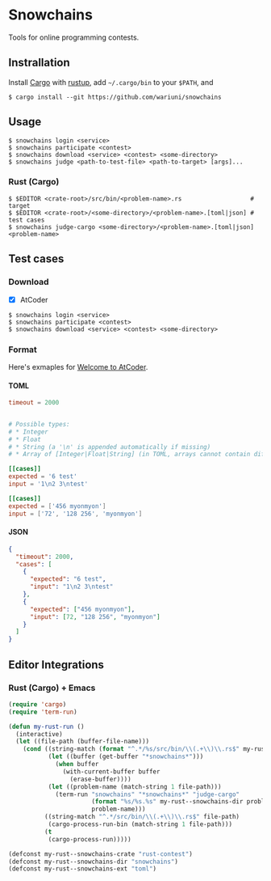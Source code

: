 # Snowchains

Tools for online programming contests.

## Instrallation

Install [Cargo](https://github.com/rust-lang/cargo) with
[rustup](https://github.com/rust-lang-nursery/rustup.rs),
add `~/.cargo/bin` to your `$PATH`, and

```console
$ cargo install --git https://github.com/wariuni/snowchains
```

## Usage

```console
$ snowchains login <service>
$ snowchains participate <contest>
$ snowchains download <service> <contest> <some-directory>
$ snowchains judge <path-to-test-file> <path-to-target> [args]...
```

### Rust (Cargo)

```console
$ $EDITOR <crate-root>/src/bin/<problem-name>.rs                   # target
$ $EDITOR <crate-root>/<some-directory>/<problem-name>.[toml|json] # test cases
$ snowchains judge-cargo <some-directory>/<problem-name>.[toml|json] <problem-name>
```

## Test cases

### Download

- [x] AtCoder

```console
$ snowchains login <service>
$ snowchains participate <contest>
$ snowchains download <service> <contest> <some-directory>
```

### Format

Here's exmaples for [Welcome to AtCoder](http://practice.contest.atcoder.jp/tasks/practice_1).

#### TOML

```toml
timeout = 2000


# Possible types: 
# * Integer
# * Float
# * String (a '\n' is appended automatically if missing)
# * Array of [Integer|Float|String] (in TOML, arrays cannot contain different types of data)

[[cases]]
expected = '6 test'
input = '1\n2 3\ntest'

[[cases]]
expected = ['456 myonmyon']
input = ['72', '128 256', 'myonmyon']
```

#### JSON

```json
{
  "timeout": 2000,
  "cases": [
    {
      "expected": "6 test",
      "input": "1\n2 3\ntest"
    },
    {
      "expected": ["456 myonmyon"],
      "input": [72, "128 256", "myonmyon"]
    }
  ]
}
```

## Editor Integrations

### Rust (Cargo) + Emacs

```lisp
(require 'cargo)
(require 'term-run)

(defun my-rust-run ()
  (interactive)
  (let ((file-path (buffer-file-name)))
    (cond ((string-match (format "^.*/%s/src/bin/\\(.+\\)\\.rs$" my-rust--snowchains-crate) file-path)
           (let ((buffer (get-buffer "*snowchains*")))
             (when buffer
               (with-current-buffer buffer
                 (erase-buffer))))
           (let ((problem-name (match-string 1 file-path)))
             (term-run "snowchains" "*snowchains*" "judge-cargo"
                       (format "%s/%s.%s" my-rust--snowchains-dir problem-name my-rust--snowchains-ext)
                       problem-name)))
          ((string-match "^.*/src/bin/\\(.+\\)\\.rs$" file-path)
           (cargo-process-run-bin (match-string 1 file-path)))
          (t
           (cargo-process-run)))))

(defconst my-rust--snowchains-crate "rust-contest")
(defconst my-rust--snowchains-dir "snowchains")
(defconst my-rust--snowchains-ext "toml")
```

